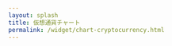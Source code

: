 ```yaml
---
layout: splash
title: 仮想通貨チャート
permalink: /widget/chart-cryptocurrency.html
---
```

<div id="rate_pc" style="height:80vh;">
<!-- TradingView Widget BEGIN -->
<script type="text/javascript" src="https://s3.tradingview.com/tv.js"></script>
<script type="text/javascript">
new TradingView.widget({
  "autosize": true,
  "symbol": "BITFLYER:BTCJPY",
  "interval": "D",
  "timezone": "Asia/Tokyo",
  "theme": "Light",
  "style": "1",
  "locale": "ja",
  "toolbar_bg": "#f1f3f6",
  "enable_publishing": false,
  "withdateranges": true,
  "allow_symbol_change": false,
  "watchlist": [
    "BITFLYER:BTCJPY",
    "COINBASE:BTCUSD",
    "POLONIEX:XMRBTC",
    "COINBASE:ETHBTC",
    "POLONIEX:BCNBTC",
    "BITTREX:MONABTC",
    "BITFLYER:BCHBTC",
    "POLONIEX:LSKBTC",
    "POLONIEX:FCTBTC",
    "POLONIEX:REPBTC",
    "POLONIEX:ZECBTC",
    "POLONIEX:XEMBTC",
    "POLONIEX:LTCBTC",
    "POLONIEX:DASHBTC"
  ],
  "show_popup_button": true,
  "popup_width": "1200",
  "popup_height": "700",
  "referral_id": "3971"
});
</script>
<!-- TradingView Widget END -->
</div>